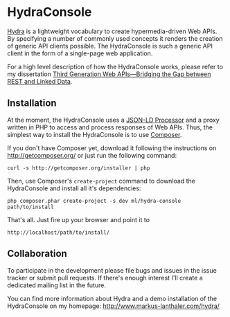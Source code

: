 HydraConsole
============

[Hydra][1] is a lightweight vocabulary to create hypermedia-driven Web APIs.
By specifying a number of commonly used concepts it renders the creation of
generic API clients possible. The HydraConsole is such a generic API client
in the form of a single-page web application.

For a high level description of how the HydraConsole works, please refer to
my dissertation
[Third Generation Web APIs—Bridging the Gap between REST and Linked Data][2].


Installation
------------

At the moment, the HydraConsole uses a [JSON-LD Processor][3] and a proxy
written in PHP to access and process responses of Web APIs. Thus, the
simplest way to install the HydraConsole is to use [Composer][4].

If you don't have Composer yet, download it following the instructions on
http://getcomposer.org/ or just run the following command:

    curl -s http://getcomposer.org/installer | php

Then, use Composer's `create-project` command to download the HydraConsole
and install all it's dependencies:

    php composer.phar create-project -s dev ml/hydra-console path/to/install

That's all. Just fire up your browser and point it to

    http://localhost/path/to/install/


Collaboration
------------

To participate in the development please file bugs and issues in the
issue tracker or submit pull requests. If there's enough interest I'll
create a dedicated mailing list in the future.

You can find more information about Hydra and a demo installation of the
HydraConsole on my homepage: http://www.markus-lanthaler.com/hydra/


[1]: http://www.markus-lanthaler.com/hydra/
[2]: http://m.lanthi.com/3gen-web-apis-p171
[3]: http://m.lanthi.com/json-ld
[4]: http://getcomposer.org/
